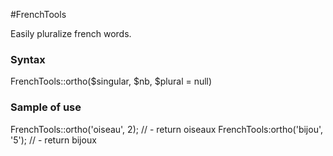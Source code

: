 #FrenchTools

Easily pluralize french words.

### Syntax

FrenchTools::ortho($singular, $nb, $plural = null)

### Sample of use

FrenchTools::ortho('oiseau', 2); // - return oiseaux
FrenchTools:ortho('bijou', '5'); // - return bijoux